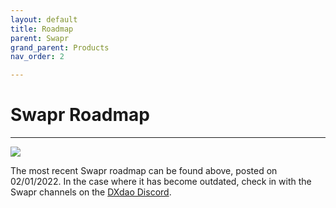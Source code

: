 ```yaml
---
layout: default
title: Roadmap
parent: Swapr
grand_parent: Products
nav_order: 2

---
```


# Swapr Roadmap

___

![](https://media.discordapp.net/attachments/914408536677691470/938203844662394960/Roadmap_2022_Q1-Q2.png)

The most recent Swapr roadmap can be found above, posted on 02/01/2022. In the case where it has become outdated, check in with the Swapr channels on the <a href="https://discord.gg/4QXEJQkvHH" target="_blank">DXdao Discord</a>.